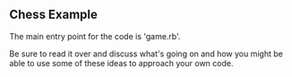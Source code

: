 ## Chess Example

The main entry point for the code is 'game.rb'. 

Be sure to read it over and discuss what's going on and how you might be able to use some of these ideas to approach your own code.
